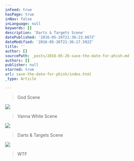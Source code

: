 ```yaml
---
inFeed: true
hasPage: true
inNav: false
inLanguage: null
keywords: []
description: 'Darts & Targets Scene'
datePublished: '2016-05-26T21:36:23.667Z'
dateModified: '2016-05-26T21:36:17.592Z'
title: ''
author: []
sourcePath: _posts/2016-05-26-save-the-date-for-phish.md
authors: []
publisher: null
starred: true
url: save-the-date-for-phish/index.html
_type: Article

---
```

> God Scene

![](https://the-grid-user-content.s3-us-west-2.amazonaws.com/0f20772a-5d8d-4eaa-ae52-680be00896e7.png)

> Vanna White Scene

![](https://the-grid-user-content.s3-us-west-2.amazonaws.com/e128a07c-ba72-4ec6-af8d-356fc799dd4b.png)

> Darts & Targets Scene

![](https://the-grid-user-content.s3-us-west-2.amazonaws.com/0641f989-f50b-4c69-a5d2-f3ea3ede3855.png)

> WTF